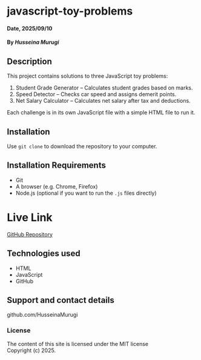 # javascript-toy-problems

#### Date, 2025/09/10

#### By *Husseina Murugi*

## Description
This project contains solutions to three JavaScript toy problems:
1. Student Grade Generator – Calculates student grades based on marks.  
2. Speed Detector – Checks car speed and assigns demerit points.  
3. Net Salary Calculator – Calculates net salary after tax and deductions.  

Each challenge is in its own JavaScript file with a simple HTML file to run it.

## Installation
Use `git clone` to download the repository to your computer.

## Installation Requirements
- Git  
- A browser (e.g. Chrome, Firefox)  
- Node.js (optional if you want to run the `.js` files directly)

# Live Link
[GitHub Repository](https://github.com/HusseinaMurugi/javascript-toy-problems)


## Technologies used
- HTML  
- JavaScript  
- GitHub  

## Support and contact details
github.com/HusseinaMurugi

### License
The content of this site is licensed under the MIT license  
Copyright (c) 2025.
